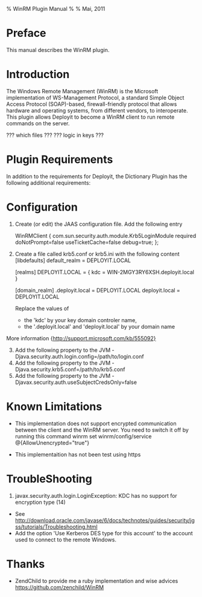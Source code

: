 % WinRM Plugin Manual
%
% Mai, 2011

# Preface #

This manual describes the WinRM plugin.

# Introduction #

The Windows Remote Management (WinRM) is the Microsoft implementation of WS-Management Protocol, a standard Simple Object Access Protocol (SOAP)-based, firewall-friendly protocol that allows hardware and operating systems, from different vendors, to interoperate.
This plugin allows Deployit to become a WinRM client to run remote commands on the server.

??? which files ???
??? logic in keys ???

# Plugin Requirements #

In addition to the requirements for Deployit, the Dictionary Plugin has the following additional requirements:

# Configuration #
1. Create (or edit) the JAAS configuration file. Add the following entry

	WinRMClient {
	  com.sun.security.auth.module.Krb5LoginModule required
		doNotPrompt=false
		useTicketCache=false
		debug=true;
	};

2. Create a file called krb5.conf or krb5.ini with the following content
	[libdefaults]
		default_realm = DEPLOYIT.LOCAL


	[realms]
		DEPLOYIT.LOCAL = {
			kdc = WIN-2MGY3RY6XSH.deployit.local
		}

	[domain_realm]
		.deployit.local = DEPLOYIT.LOCAL
		deployit.local = DEPLOYIT.LOCAL

	Replace the values of
	* the 'kdc' by your key domain controler name,
	* the '.deployit.local' and 'deployit.local' by your domain name

More information {http://support.microsoft.com/kb/555092}


3. Add the following property to the JVM -Djava.security.auth.login.config=/path/to/login.conf
4. Add the following property to the JVM -Djava.security.krb5.conf=/path/to/krb5.conf
5. Add the following property to the JVM -Djavax.security.auth.useSubjectCredsOnly=false


# Known Limitations #

* This implementation does not support encrypted communication between the client and the WinRM server. You need to switch it off by running this command
	winrm set winrm/config/service  @{AllowUnencrypted="true"}

* This implementaition has not been test using https

# TroubleShooting #
1. javax.security.auth.login.LoginException: KDC has no support for encryption type (14)
* See http://download.oracle.com/javase/6/docs/technotes/guides/security/jgss/tutorials/Troubleshooting.html
* Add the option 'Use Kerberos DES type for this account' to the account used to connect to the remote Windows.

# Thanks #
* ZendChild to provide me a ruby implementation and wise advices https://github.com/zenchild/WinRM